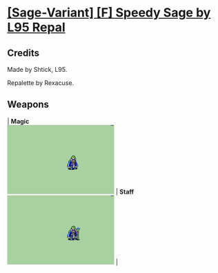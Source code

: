 # [\[Sage-Variant\] \[F\] Speedy Sage by L95 Repal](./)
## Credits

Made by Shtick, L95.

Repalette by Rexacuse.

## Weapons

| <b>Magic</b><br/><img alt="Magic animation" src="./6.%20Magic/Magic.gif"/> | <b>Staff</b><br/><img alt="Staff animation" src="./7.%20Staff/Staff.gif"/> |
